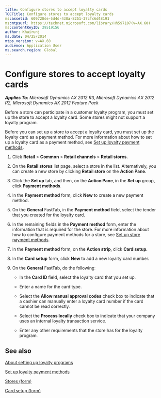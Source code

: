 ```yaml
---
title: Configure stores to accept loyalty cards
TOCTitle: Configure stores to accept loyalty cards
ms:assetid: 609728de-6d4d-438a-8251-37cfc6d48191
ms:mtpsurl: https://technet.microsoft.com/library/Hh597107(v=AX.60)
ms:contentKeyID: 39519156
author: Khairunj
ms.date: 04/25/2014
mtps_version: v=AX.60
audience: Application User
ms.search.region: Global
---
```


# Configure stores to accept loyalty cards 


_**Applies To:** Microsoft Dynamics AX 2012 R3, Microsoft Dynamics AX 2012 R2, Microsoft Dynamics AX 2012 Feature Pack_

Before a store can participate in a customer loyalty program, you must set up the store to accept a loyalty card. Some stores might not support a loyalty program.

Before you can set up a store to accept a loyalty card, you must set up the loyalty card as a payment method. For more information about how to set up a loyalty card as a payment method, see [Set up loyalty payment methods](set-up-loyalty-payment-methods.md).

1.  Click **Retail** \> **Common** \> **Retail channels** \> **Retail stores**.

2.  On the **Retail stores** list page, select a store in the list. Alternatively, you can create a new store by clicking **Retail store** on the **Action Pane**.

3.  Click the **Set up** tab, and then, on the **Action Pane**, in the **Set up** group, click **Payment methods**.

4.  In the **Payment method** form, click **New** to create a new payment method.

5.  On the **General** FastTab, in the **Payment method** field, select the tender that you created for the loyalty card.

6.  In the remaining fields in the **Payment method** form, enter the information that is required for the store. For more information about how to configure payment methods for a store, see [Set up store payment methods](set-up-store-payment-methods.md).

7.  In the **Payment method** form, on the **Action strip**, click **Card setup**.

8.  In the **Card setup** form, click **New** to add a new loyalty card number.

9.  On the **General** FastTab, do the following:
    
      - In the **Card ID** field, select the loyalty card that you set up.
    
      - Enter a name for the card type.
    
      - Select the **Allow manual approval codes** check box to indicate that a cashier can manually enter a loyalty card number if the card cannot be read correctly.
    
      - Select the **Process locally** check box to indicate that your company uses an internal loyalty transaction service.
    
      - Enter any other requirements that the store has for the loyalty program.

## See also

[About setting up loyalty programs](about-setting-up-loyalty-programs.md)

[Set up loyalty payment methods](set-up-loyalty-payment-methods.md)

[Stores (form)](https://technet.microsoft.com/library/hh580646\(v=ax.60\))

[Card setup (form)](https://technet.microsoft.com/library/hh597124\(v=ax.60\))

  


